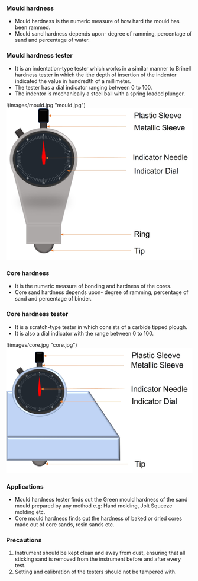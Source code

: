 ### Mould hardness
* Mould hardness is the numeric measure of how hard the mould has been rammed. 
* Mould sand hardness depends upon- degree of ramming, percentage of sand and percentage of water.

### Mould hardness tester
* It is an indentation-type tester which works in a similar manner to Brinell hardness tester in which the ithe depth of insertion of the indentor indicated the value in hundredth of a millimeter. 
* The tester has a dial indicator ranging between 0 to 100.
* The indentor is mechanically a steel ball with a spring loaded plunger.

!(images/mould.jpg "mould.jpg")
![Mould Hardness Tester](images/mould.jpg "Mould Hardness Tester")

### Core hardness
* It is the numeric measure of bonding and hardness of the cores.
* Core sand hardness depends upon- degree of ramming, percentage of sand and percentage of binder.

### Core hardness tester
* It is a scratch-type tester in which consists of a carbide tipped plough.
* It is also a dial indicator with the range between 0 to 100.

!(images/core.jpg "core.jpg")
![Core Hardness Tester](images/core.jpg "Core Hardness Tester")

### Applications
* Mould hardness tester finds out the Green mould hardness of the sand mould prepared by any method e.g: Hand molding, Jolt Squeeze molding etc.
* Core mould hardness finds out the hardness of baked or dried cores made out of core sands, resin sands etc.

### Precautions
1.	Instrument should be kept clean and away from dust, ensuring that all sticking sand is removed from the instrument before and after every test.
2.	Setting and calibration of the testers should not be tampered with.
